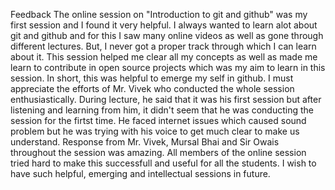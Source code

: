 
Feedback
The online session on "Introduction to git and github" was my first session and I found it very helpful. I always wanted to learn alot about git and github and for this I saw many online videos as well as gone through different lectures. But, I never got a proper track through which I can learn about it. This session helped me clear all my concepts as well as made me learn to contribute in open source projects which was my aim to learn in this session. In short, this was helpful to emerge my self in github.
I must appreciate the efforts of Mr. Vivek who conducted the whole session enthusiastically. During lecture, he said that it was his first session but after listening and learning from him, it didn't seem that he was conducting the session for the firtst time. He faced internet issues which caused sound problem but he was trying with his voice to get much clear to make us understand.
Response from Mr. Vivek, Mursal Bhai and Sir Owais throughout the session was amazing. All members of the online session tried hard to make this successfull and useful for all the students.
I wish to have such helpful, emerging and intellectual sessions in future.